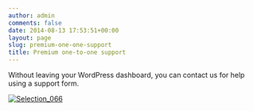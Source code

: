 ```yaml
---
author: admin
comments: false
date: 2014-08-13 17:53:51+00:00
layout: page
slug: premium-one-one-support
title: Premium one-to-one support
---
```


Without leaving your WordPress dashboard, you can contact us for help using a support form.

[![Selection_066](http://docs.rtcamp.com/wp-content/uploads/2014/08/Selection_066.png)](http://docs.rtcamp.com/wp-content/uploads/2014/08/Selection_066.png)


